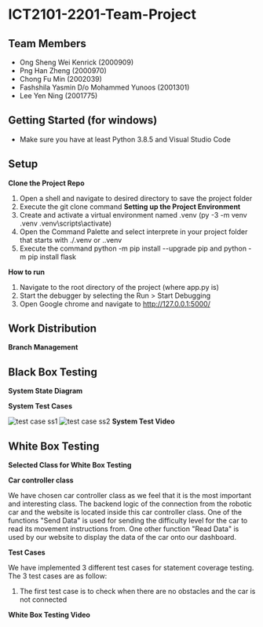 # ICT2101-2201-Team-Project

## Team Members
- Ong Sheng Wei Kenrick (2000909)
- Png Han Zheng (2000970)
- Chong Fu Min (2002039)
- Fashshila Yasmin D/o Mohammed Yunoos (2001301)
- Lee Yen Ning (2001775)

## Getting Started (for windows)
- Make sure you have at least Python 3.8.5 and Visual Studio Code

## Setup
**Clone the Project Repo**
1. Open a shell and navigate to desired directory to save the project folder
2. Execute the git clone command
**Setting up the Project Environment**
1. Create and activate a virtual environment named .venv
(py -3 -m venv .venv
.venv\scripts\activate)
2. Open the Command Palette and select interprete in your project folder that starts with ./.venv or .\.venv
3. Execute the command python -m pip install --upgrade pip and python -m pip install flask

**How to run**
1. Navigate to the root directory of the project (where app.py is)
2. Start the debugger by selecting the Run > Start Debugging 
3. Open Google chrome and navigate to http://127.0.0.1:5000/

## Work Distribution
**Branch Management**

## Black Box Testing
**System State Diagram**

**System Test Cases**

![test case ss1](https://user-images.githubusercontent.com/73540954/144647626-88e5e8a5-705b-48cc-b492-e6ee54313cdb.JPG)
![test case ss2](https://user-images.githubusercontent.com/73540954/144647630-4a2c0978-8941-45fe-b4a0-4e3cb9a4263d.JPG)
**System Test Video**
## White Box Testing
**Selected Class for White Box Testing**

**Car controller class**

We have chosen car controller class as we feel that it is the most important and interesting class. The backend logic of the connection from the robotic car and the website is located inside this car controller class. One of the functions "Send Data" is used for sending the difficulty level for the car to read its movement instructions from. One other function "Read Data" is used by our website to display the data of the car onto our dashboard.

**Test Cases**

We have implemented 3 different test cases for statement coverage testing. The 3 test cases are as follow:
1. The first test case is to check when there are no obstacles and the car is not connected

**White Box Testing Video**
